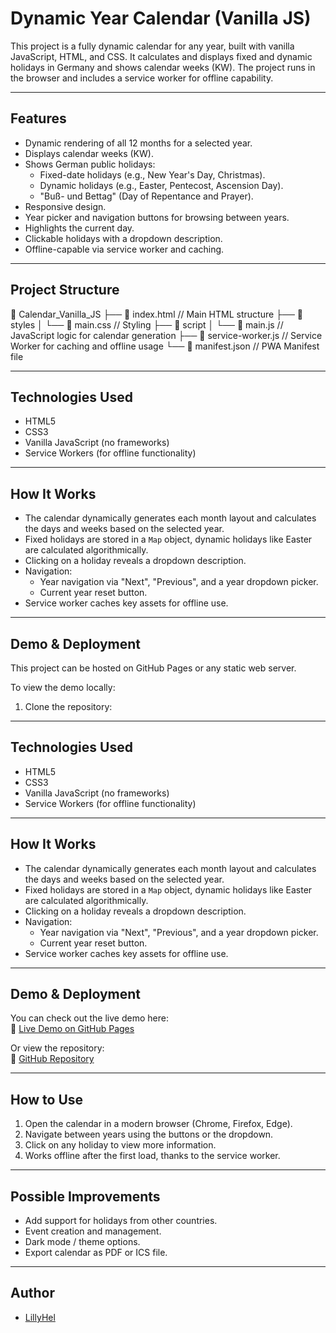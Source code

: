 # Dynamic Year Calendar (Vanilla JS)

This project is a fully dynamic calendar for any year, built with vanilla JavaScript, HTML, and CSS. It calculates and displays fixed and dynamic holidays in Germany and shows calendar weeks (KW). The project runs in the browser and includes a service worker for offline capability.

---

## Features

- Dynamic rendering of all 12 months for a selected year.
- Displays calendar weeks (KW).
- Shows German public holidays:
  - Fixed-date holidays (e.g., New Year's Day, Christmas).
  - Dynamic holidays (e.g., Easter, Pentecost, Ascension Day).
  - "Buß- und Bettag" (Day of Repentance and Prayer).
- Responsive design.
- Year picker and navigation buttons for browsing between years.
- Highlights the current day.
- Clickable holidays with a dropdown description.
- Offline-capable via service worker and caching.

---

## Project Structure

📁 Calendar_Vanilla_JS
├── 📄 index.html // Main HTML structure
├── 📁 styles
│ └── 📄 main.css // Styling
├── 📁 script
│ └── 📄 main.js // JavaScript logic for calendar generation
├── 📄 service-worker.js // Service Worker for caching and offline usage
└── 📄 manifest.json // PWA Manifest file

---

## Technologies Used

- HTML5
- CSS3
- Vanilla JavaScript (no frameworks)
- Service Workers (for offline functionality)

---

## How It Works

- The calendar dynamically generates each month layout and calculates the days and weeks based on the selected year.
- Fixed holidays are stored in a `Map` object, dynamic holidays like Easter are calculated algorithmically.
- Clicking on a holiday reveals a dropdown description.
- Navigation:
  - Year navigation via "Next", "Previous", and a year dropdown picker.
  - Current year reset button.
- Service worker caches key assets for offline use.

---

## Demo & Deployment

This project can be hosted on GitHub Pages or any static web server.

To view the demo locally:

1. Clone the repository:

---

## Technologies Used

- HTML5
- CSS3
- Vanilla JavaScript (no frameworks)
- Service Workers (for offline functionality)

---

## How It Works

- The calendar dynamically generates each month layout and calculates the days and weeks based on the selected year.
- Fixed holidays are stored in a `Map` object, dynamic holidays like Easter are calculated algorithmically.
- Clicking on a holiday reveals a dropdown description.
- Navigation:
  - Year navigation via "Next", "Previous", and a year dropdown picker.
  - Current year reset button.
- Service worker caches key assets for offline use.

---

## Demo & Deployment

You can check out the live demo here:  
🔗 [Live Demo on GitHub Pages](https://lillyhel.github.io/Calendar_Vanilla_JS/)

Or view the repository:  
🔗 [GitHub Repository](https://github.com/LillyHel/Calendar_Vanilla_JS)

---

## How to Use

1. Open the calendar in a modern browser (Chrome, Firefox, Edge).
2. Navigate between years using the buttons or the dropdown.
3. Click on any holiday to view more information.
4. Works offline after the first load, thanks to the service worker.

---

## Possible Improvements

- Add support for holidays from other countries.
- Event creation and management.
- Dark mode / theme options.
- Export calendar as PDF or ICS file.

---

## Author

- [LillyHel](https://github.com/LillyHel)
